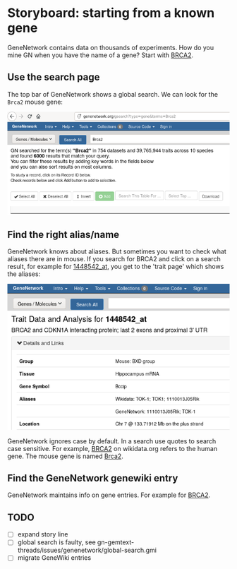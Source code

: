# Storyboard: starting from a known gene

GeneNetwork contains data on thousands of experiments. How do you mine GN when you have the name of a gene? Start with [BRCA2](https://genenetwork.org/genes/BRCA2).

## Use the search page

The top bar of GeneNetwork shows a global search. We can look for the `Brca2` mouse gene:

<p align="center">
  <img src="global-search-gene.png" alt="Global gene search"/>
</p>


## Find the right alias/name

GeneNetwork knows about aliases. But sometimes you want to check what aliases there are in mouse. If you search for BRCA2 and click on a search result, for example for [1448542_at](http://genenetwork.org/show_trait?trait_id=1448542_at&dataset=HC_M2_0606_P),
you get to the 'trait page' which shows the aliases:

<p align="center">
  <img src="gene-aliases.png" alt="Gene aliases"/>
</p>

GeneNetwork ignores case by default. In a search use quotes to search case sensitive. For example,  [BRCA2](https://www.wikidata.org/wiki/Q17853272) on wikidata.org refers to the human gene. The mouse gene is named [Brca2](https://www.wikidata.org/wiki/Q14864738).

## Find the GeneNetwork genewiki entry

GeneNetwork maintains info on gene entries. For example for [BRCA2](http://gn1.genenetwork.org/webqtl/main.py?FormID=geneWiki&symbol=BRCA2).

## TODO

* [ ] expand story line
* [ ] global search is faulty, see gn-gemtext-threads/issues/genenetwork/global-search.gmi
* [ ] migrate GeneWiki entries
